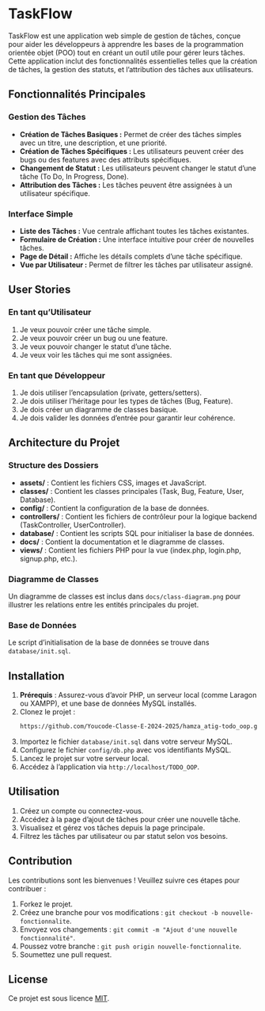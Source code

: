 # TaskFlow

TaskFlow est une application web simple de gestion de tâches, conçue pour aider les développeurs à apprendre les bases de la programmation orientée objet (POO) tout en créant un outil utile pour gérer leurs tâches. Cette application inclut des fonctionnalités essentielles telles que la création de tâches, la gestion des statuts, et l’attribution des tâches aux utilisateurs.

## Fonctionnalités Principales

### Gestion des Tâches
- **Création de Tâches Basiques :** Permet de créer des tâches simples avec un titre, une description, et une priorité.
- **Création de Tâches Spécifiques :** Les utilisateurs peuvent créer des bugs ou des features avec des attributs spécifiques.
- **Changement de Statut :** Les utilisateurs peuvent changer le statut d’une tâche (To Do, In Progress, Done).
- **Attribution des Tâches :** Les tâches peuvent être assignées à un utilisateur spécifique.

### Interface Simple
- **Liste des Tâches :** Vue centrale affichant toutes les tâches existantes.
- **Formulaire de Création :** Une interface intuitive pour créer de nouvelles tâches.
- **Page de Détail :** Affiche les détails complets d’une tâche spécifique.
- **Vue par Utilisateur :** Permet de filtrer les tâches par utilisateur assigné.

## User Stories

### En tant qu’Utilisateur
1. Je veux pouvoir créer une tâche simple.
2. Je veux pouvoir créer un bug ou une feature.
3. Je veux pouvoir changer le statut d’une tâche.
4. Je veux voir les tâches qui me sont assignées.

### En tant que Développeur
1. Je dois utiliser l’encapsulation (private, getters/setters).
2. Je dois utiliser l’héritage pour les types de tâches (Bug, Feature).
3. Je dois créer un diagramme de classes basique.
4. Je dois valider les données d’entrée pour garantir leur cohérence.

## Architecture du Projet

### Structure des Dossiers
- **assets/** : Contient les fichiers CSS, images et JavaScript.
- **classes/** : Contient les classes principales (Task, Bug, Feature, User, Database).
- **config/** : Contient la configuration de la base de données.
- **controllers/** : Contient les fichiers de contrôleur pour la logique backend (TaskController, UserController).
- **database/** : Contient les scripts SQL pour initialiser la base de données.
- **docs/** : Contient la documentation et le diagramme de classes.
- **views/** : Contient les fichiers PHP pour la vue (index.php, login.php, signup.php, etc.).

### Diagramme de Classes
Un diagramme de classes est inclus dans `docs/class-diagram.png` pour illustrer les relations entre les entités principales du projet.

### Base de Données
Le script d’initialisation de la base de données se trouve dans `database/init.sql`.

## Installation

1. **Prérequis** : Assurez-vous d’avoir PHP, un serveur local (comme Laragon ou XAMPP), et une base de données MySQL installés.
2. Clonez le projet :
   ```bash
   https://github.com/Youcode-Classe-E-2024-2025/hamza_atig-todo_oop.git
   ```
3. Importez le fichier `database/init.sql` dans votre serveur MySQL.
4. Configurez le fichier `config/db.php` avec vos identifiants MySQL.
5. Lancez le projet sur votre serveur local.
6. Accédez à l’application via `http://localhost/TODO_OOP`.

## Utilisation

1. Créez un compte ou connectez-vous.
2. Accédez à la page d’ajout de tâches pour créer une nouvelle tâche.
3. Visualisez et gérez vos tâches depuis la page principale.
4. Filtrez les tâches par utilisateur ou par statut selon vos besoins.

## Contribution

Les contributions sont les bienvenues ! Veuillez suivre ces étapes pour contribuer :
1. Forkez le projet.
2. Créez une branche pour vos modifications : `git checkout -b nouvelle-fonctionnalite`.
3. Envoyez vos changements : `git commit -m "Ajout d'une nouvelle fonctionnalité"`.
4. Poussez votre branche : `git push origin nouvelle-fonctionnalite`.
5. Soumettez une pull request.

## License

Ce projet est sous licence [MIT](LICENSE).